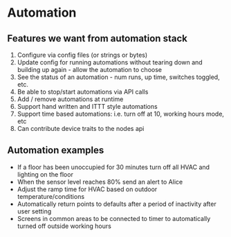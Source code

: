 # Automation

## Features we want from automation stack

1. Configure via config files (or strings or bytes)
2. Update config for running automations without tearing down and building up again - allow the automation to choose
3. See the status of an automation - num runs, up time, switches toggled, etc.
4. Be able to stop/start automations via API calls
5. Add / remove automations at runtime
6. Support hand written and ITTT style automations
7. Support time based automations: i.e. turn off at 10, working hours mode, etc
8. Can contribute device traits to the nodes api

## Automation examples

- If a floor has been unoccupied for 30 minutes turn off all HVAC and lighting on the floor
- When the sensor level reaches 80% send an alert to Alice
- Adjust the ramp time for HVAC based on outdoor temperature/conditions
- Automatically return points to defaults after a period of inactivity after user setting
- Screens in common areas to be connected to timer to automatically turned off outside working hours
